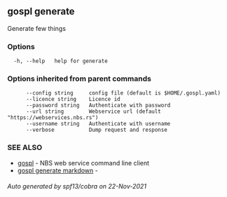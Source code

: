 ## gospl generate

Generate few things

### Options

```
  -h, --help   help for generate
```

### Options inherited from parent commands

```
      --config string     config file (default is $HOME/.gospl.yaml)
      --licence string    Licence id
      --password string   Authenticate with password
      --url string        Webservice url (default "https://webservices.nbs.rs")
      --username string   Authenticate with username
      --verbose           Dump request and response
```

### SEE ALSO

* [gospl](gospl.md)	 - NBS web service command line client
* [gospl generate markdown](gospl_generate_markdown.md)	 - 

###### Auto generated by spf13/cobra on 22-Nov-2021
